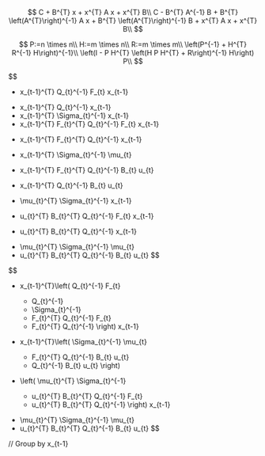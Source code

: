 $$
C + B^{T} x + x^{T} A x + x^{T} B\\
C - B^{T} A^{-1} B + B^{T} \left(A^{T}\right)^{-1} A x + B^{T} \left(A^{T}\right)^{-1} B + x^{T} A x + x^{T} B\\
$$

$$
P:=n \times n\\
H:=m \times n\\
R:=m \times m\\
\left(P^{-1} + H^{T} R^{-1} H\right)^{-1}\\
\left(I - P H^{T} \left(H P H^{T} + R\right)^{-1} H\right) P\\
$$

$$
- x_{t-1}^{T} Q_{t}^{-1} F_{t} x_{t-1}
+ x_{t-1}^{T} Q_{t}^{-1} x_{t-1}
+ x_{t-1}^{T} \Sigma_{t}^{-1} x_{t-1}
+ x_{t-1}^{T} F_{t}^{T} Q_{t}^{-1} F_{t} x_{t-1}
- x_{t-1}^{T} F_{t}^{T} Q_{t}^{-1} x_{t-1}

- x_{t-1}^{T} \Sigma_{t}^{-1} \mu_{t}
+ x_{t-1}^{T} F_{t}^{T} Q_{t}^{-1} B_{t} u_{t}
- x_{t-1}^{T} Q_{t}^{-1} B_{t} u_{t}

- \mu_{t}^{T} \Sigma_{t}^{-1} x_{t-1}
+ u_{t}^{T} B_{t}^{T} Q_{t}^{-1} F_{t} x_{t-1}
- u_{t}^{T} B_{t}^{T} Q_{t}^{-1} x_{t-1}

+ \mu_{t}^{T} \Sigma_{t}^{-1} \mu_{t}
+ u_{t}^{T} B_{t}^{T} Q_{t}^{-1} B_{t} u_{t}
$$

$$
- x_{t-1}^{T}\left(
  Q_{t}^{-1} F_{t}
  + Q_{t}^{-1}
  + \Sigma_{t}^{-1}
  + F_{t}^{T} Q_{t}^{-1} F_{t}
  - F_{t}^{T} Q_{t}^{-1}
\right) x_{t-1}

- x_{t-1}^{T}\left(
  \Sigma_{t}^{-1} \mu_{t}
  - F_{t}^{T} Q_{t}^{-1} B_{t} u_{t}
  + Q_{t}^{-1} B_{t} u_{t}
\right)

- \left(
  \mu_{t}^{T} \Sigma_{t}^{-1}
  - u_{t}^{T} B_{t}^{T} Q_{t}^{-1} F_{t}
  + u_{t}^{T} B_{t}^{T} Q_{t}^{-1}
\right) x_{t-1}

+ \mu_{t}^{T} \Sigma_{t}^{-1} \mu_{t}
+ u_{t}^{T} B_{t}^{T} Q_{t}^{-1} B_{t} u_{t}
$$

// Group by x\_{t-1}
